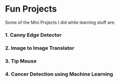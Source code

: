 
# Fun Projects

Some of the Mini Projects I did while learning stuff are:  
### 1. Canny Edge Detector
### 2. Image to Image Translator
### 3. Tip Mouse
### 4. Cancer Detection using Machine Learning

